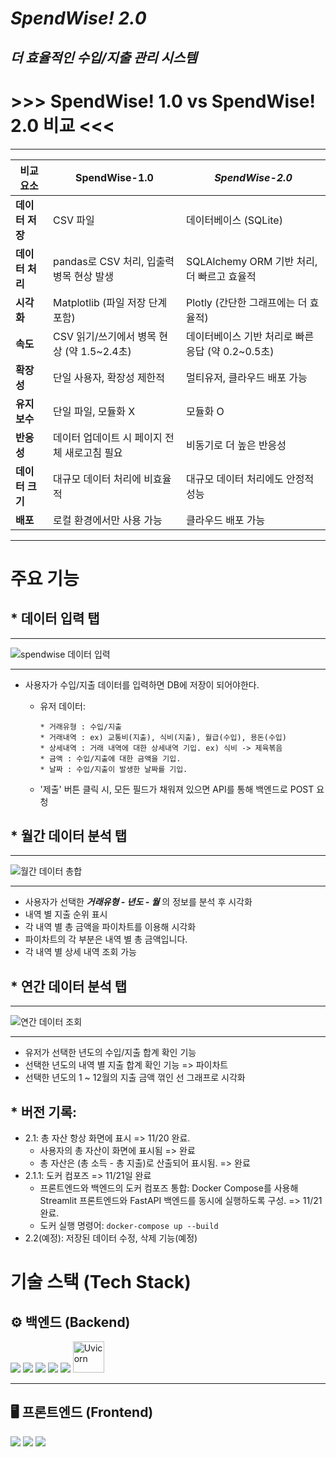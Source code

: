  # *SpendWise! 2.0*
## *더 효율적인 수입/지출 관리 시스템*

# >>> SpendWise! 1.0 vs SpendWise! 2.0 비교 <<< #
---

| 비교 요소       | SpendWise-1.0                              | ***SpendWise-2.0***                            |
|----------------|-----------------------------------------|------------------------------------------|
| **데이터 저장** | CSV 파일                                | 데이터베이스 (SQLite)                     |
| **데이터 처리** | pandas로 CSV 처리, 입출력 병목 현상 발생         | SQLAlchemy ORM 기반 처리, 더 빠르고 효율적 |
| **시각화**      | Matplotlib (파일 저장 단계 포함)         | Plotly (간단한 그래프에는 더 효율적)       |
| **속도**       | CSV 읽기/쓰기에서 병목 현상 (약 1.5~2.4초) | 데이터베이스 기반 처리로 빠른 응답 (약 0.2~0.5초) |
| **확장성**      | 단일 사용자, 확장성 제한적               | 멀티유저, 클라우드 배포 가능              |
| **유지보수**    | 단일 파일, 모듈화 X                  | 모듈화 O                   |
| **반응성**      | 데이터 업데이트 시 페이지 전체 새로고침 필요 | 비동기로 더 높은 반응성 |
| **데이터 크기** | 대규모 데이터 처리에 비효율적            | 대규모 데이터 처리에도 안정적 성능         |
| **배포**        | 로컬 환경에서만 사용 가능                | 클라우드 배포 가능         |
---

# 주요 기능

 ## * 데이터 입력 탭
 ---
![spendwise 데이터 입력](https://github.com/user-attachments/assets/b737f381-82a0-43ee-bfd6-2b608b38fb16)
<hr>

  + 사용자가 수입/지출 데이터를 입력하면 DB에 저장이 되어야한다.
    
      + 유저 데이터:
          ```
          * 거래유형 : 수입/지출
          * 거래내역 : ex) 교통비(지출), 식비(지출), 월급(수입), 용돈(수입)
          * 상세내역 : 거래 내역에 대한 상세내역 기입. ex) 식비 -> 제육볶음
          * 금액 : 수입/지출에 대한 금액을 기입.
          * 날짜 : 수입/지출이 발생한 날짜를 기입.
          ```
    + '제출' 버튼 클릭 시, 모든 필드가 채워져 있으면 API를 통해 백엔드로 POST 요청
## * 월간 데이터 분석 탭
---
  ![월간 데이터 총합](https://github.com/user-attachments/assets/69bfa272-c78d-484c-ad72-e68976f950e2)
  <hr>

  +   사용자가 선택한 ***거래유형 - 년도 - 월*** 의 정보를 분석 후 시각화
  +   내역 별 지출 순위 표시
  +   각 내역 별 총 금액을 파이차트를 이용해 시각화
  +    파이차트의 각 부분은 내역 별 총 금액입니다.
  +   각 내역 별 상세 내역 조회 가능
## * 연간 데이터 분석 탭
---
![연간 데이터 조회](https://github.com/user-attachments/assets/5b804e3b-d77f-447d-bf5f-2be2bb63e9fb)
<hr>

+ 유저가 선택한 년도의 수입/지출 합계 확인 기능
+ 선택한 년도의 내역 별 지출 합계 확인 기능 => 파이차트
+ 선택한 년도의 1 ~ 12월의 지출 금액 꺾인 선 그래프로 시각화


## * 버전 기록:

+ 2.1: 총 자산 항상 화면에 표시 => 11/20 완료.
  + 사용자의 총 자산이 화면에 표시됨 => 완료
  + 총 자산은 (총 소득 - 총 지출)로 산출되어 표시됨. => 완료
+ 2.1.1: 도커 컴포즈 => 11/21일 완료
  +	프론트엔드와 백엔드의 도커 컴포즈 통합: Docker Compose를 사용해 Streamlit 프론트엔드와 FastAPI 백엔드를 동시에 실행하도록 구성. => 11/21 완료.
  +	도커 실행 명령어:   ```docker-compose up --build```
+ 2.2(예정): 저장된 데이터 수정, 삭제 기능(예정)

# 기술 스택 (Tech Stack)

## ⚙️ 백엔드 (Backend)
<p align="left">
  <img src="https://img.shields.io/badge/FastAPI-009688?style=for-the-badge&logo=FastAPI&logoColor=white"> 
  <img src="https://img.shields.io/badge/SQLite-003B57?style=for-the-badge&logo=SQLite&logoColor=white">
  <img src="https://img.shields.io/badge/SQLAlchemy-D71F00?style=for-the-badge&logo=SQLAlchemy&logoColor=white">
  <img src="https://img.shields.io/badge/Python-3776AB?style=for-the-badge&logo=Python&logoColor=white">
  <img src="https://img.shields.io/badge/Pydantic-E92063?style=for-the-badge&logo=Pydantic&logoColor=white">
  <img src="https://raw.githubusercontent.com/encode/uvicorn/master/docs/uvicorn.png" alt="Uvicorn" height="50">
</p>

---

## 🖥️ 프론트엔드 (Frontend)
<p align="left">
  <img src="https://img.shields.io/badge/Streamlit-FF4B4B?style=for-the-badge&logo=Streamlit&logoColor=white">
  <img src="https://img.shields.io/badge/Plotly-3F4F75?style=for-the-badge&logo=Plotly&logoColor=white">
  <img src="https://img.shields.io/badge/Pandas-150458?style=for-the-badge&logo=Pandas&logoColor=white">
</p>

